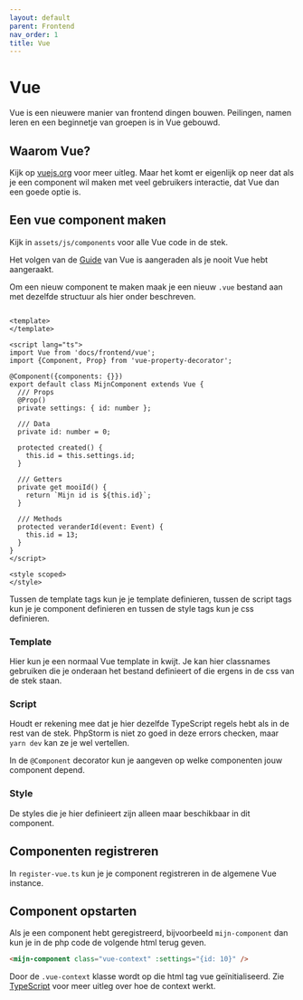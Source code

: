 ```yaml
---
layout: default
parent: Frontend
nav_order: 1
title: Vue
---
```


# Vue

Vue is een nieuwere manier van frontend dingen bouwen. Peilingen, namen leren en een beginnetje van groepen is in Vue gebouwd.

## Waarom Vue?

Kijk op [vuejs.org](https://vuejs.org/) voor meer uitleg. Maar het komt er eigenlijk op neer dat als je een component wil maken met veel gebruikers interactie, dat Vue dan een goede optie is.

## Een vue component maken

Kijk in `assets/js/components` voor alle Vue code in de stek.

Het volgen van de [Guide](https://vuejs.org/v2/guide/) van Vue is aangeraden als je nooit Vue hebt aangeraakt.

Om een nieuw component te maken maak je een nieuw `.vue` bestand aan met dezelfde structuur als hier onder beschreven.

```vue

<template>
</template>

<script lang="ts">
import Vue from 'docs/frontend/vue';
import {Component, Prop} from 'vue-property-decorator';

@Component({components: {}})
export default class MijnComponent extends Vue {
  /// Props
  @Prop()
  private settings: { id: number };

  /// Data
  private id: number = 0;

  protected created() {
    this.id = this.settings.id;
  }

  /// Getters
  private get mooiId() {
    return `Mijn id is ${this.id}`;
  }

  /// Methods
  protected veranderId(event: Event) {
    this.id = 13;
  }
}
</script>

<style scoped>
</style>
```

Tussen de template tags kun je je template definieren, tussen de script tags kun je je component definieren en tussen de style tags kun je css definieren.

### Template

Hier kun je een normaal Vue template in kwijt. Je kan hier classnames gebruiken die je onderaan het bestand definieert of die ergens in de css van de stek staan.

### Script

Houdt er rekening mee dat je hier dezelfde TypeScript regels hebt als in de rest van de stek. PhpStorm is niet zo goed in deze errors checken, maar `yarn dev` kan ze je wel vertellen.

In de `@Component` decorator kun je aangeven op welke componenten jouw component depend.

### Style

De styles die je hier definieert zijn alleen maar beschikbaar in dit component.

## Componenten registreren

In `register-vue.ts` kun je je component registreren in de algemene Vue instance.

## Component opstarten

Als je een component hebt geregistreerd, bijvoorbeeld `mijn-component` dan kun je in de php code de volgende html terug geven.

```html
<mijn-component class="vue-context" :settings="{id: 10}" />
```

Door de `.vue-context` klasse wordt op die html tag vue geïnitialiseerd. Zie [TypeScript](typescript.md) voor meer uitleg over hoe de context werkt.
